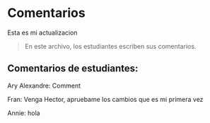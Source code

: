 # Comentarios
Esta es mi actualizacion

> En este archivo, los estudiantes escriben sus comentarios.

## Comentarios de estudiantes:

Ary Alexandre: Comment

Fran: Venga Hector, apruebame los cambios que es mi primera vez

Annie: hola



